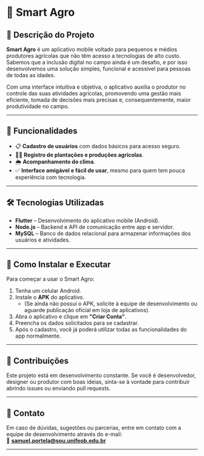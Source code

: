 # 🌾 Smart Agro

## 📘 Descrição do Projeto

**Smart Agro** é um aplicativo mobile voltado para pequenos e médios produtores agrícolas que não têm acesso a tecnologias de alto custo. Sabemos que a inclusão digital no campo ainda é um desafio, e por isso desenvolvemos uma solução simples, funcional e acessível para pessoas de todas as idades.

Com uma interface intuitiva e objetiva, o aplicativo auxilia o produtor no controle das suas atividades agrícolas, promovendo uma gestão mais eficiente, tomada de decisões mais precisas e, consequentemente, maior produtividade no campo.

---

## 🚀 Funcionalidades

- 📋 **Cadastro de usuários** com dados básicos para acesso seguro.
- 🧑‍🌾 **Registro de plantações e produções agrícolas**.
- 🌦️ **Acompanhamento do clima**.
- ✅ **Interface amigável e fácil de usar**, mesmo para quem tem pouca experiência com tecnologia.

---

## 🛠️ Tecnologias Utilizadas

- **Flutter** – Desenvolvimento do aplicativo mobile (Android).
- **Node.js** – Backend e API de comunicação entre app e servidor.
- **MySQL** – Banco de dados relacional para armazenar informações dos usuários e atividades.

---

## 📲 Como Instalar e Executar

Para começar a usar o Smart Agro:

1. Tenha um celular Android.
2. Instale o **APK** do aplicativo.
   - (Se ainda não possui o APK, solicite à equipe de desenvolvimento ou aguarde publicação oficial em loja de aplicativos).
3. Abra o aplicativo e clique em **"Criar Conta"**.
4. Preencha os dados solicitados para se cadastrar.
5. Após o cadastro, você já poderá utilizar todas as funcionalidades do app normalmente.

---

## 🤝 Contribuições

Este projeto está em desenvolvimento constante. Se você é desenvolvedor, designer ou produtor com boas ideias, sinta-se à vontade para contribuir abrindo issues ou enviando pull requests.

---

## 📧 Contato

Em caso de dúvidas, sugestões ou parcerias, entre em contato com a equipe de desenvolvimento através do e-mail:  
📨 **samuel.portela@sou.unifeob.edu.br**

---
